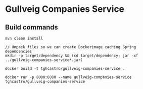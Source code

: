 # Gullveig Companies Service

## Build commands

```shell script
mvn clean install

// Unpack files so we can create Dockerimage caching Spring dependencies
mkdir -p target/dependency && (cd target/dependency; jar -xf ../gullveig-companies-service*.jar)

docker build -t tghcastro/gullveig-companies-service .

docker run -p 8080:8080 --name gullveig-companies-service tghcastro/gullveig-companies-service
```